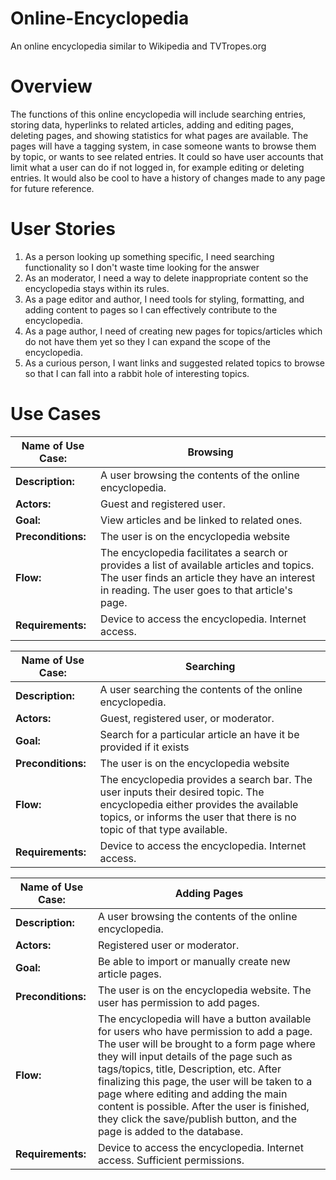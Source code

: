 # Online-Encyclopedia
An online encyclopedia similar to Wikipedia and TVTropes.org

# Overview
The functions of this online encyclopedia will include searching entries, storing data, hyperlinks to related articles, adding and editing pages, deleting pages, and showing statistics for what pages are available. The pages will have a tagging system, in case someone wants to browse them by topic, or wants to see related entries. It could so have user accounts that limit what a user can do if not logged in, for example editing or deleting entries. It would also be cool to have a history of changes made to any page for future reference.
# User Stories
1. As a person looking up something specific, I need searching functionality so I don't waste time looking for the answer 
2. As an moderator, I need a way to delete inappropriate content so the encyclopedia stays within its rules.
3. As a page editor and author, I need tools for styling, formatting, and adding content to pages so I can effectively contribute to the encyclopedia.
4. As a page author, I need of creating new pages for topics/articles which do not have them yet so they I can expand the scope of the encyclopedia.
5. As a curious person, I want links and suggested related topics to browse so that I can fall into a rabbit hole of interesting topics.
   
# Use Cases
| Name of Use Case: | Browsing |
| ---- | ---- |
| **Description:** | A user browsing the contents of the online encyclopedia. |
| **Actors:** | Guest and registered user. |
| **Goal:** | View articles and be linked to related ones. |
| **Preconditions:** | The user is on the encyclopedia website |
| **Flow:** | The encyclopedia facilitates a search or provides a list of available articles and topics. The user finds an article they have an interest in reading. The user goes to that article's page. |
| **Requirements:** | Device to access the encyclopedia. Internet access. |

| Name of Use Case: | Searching |
| ---- | ---- |
| **Description:** | A user searching the contents of the online encyclopedia. |
| **Actors:** | Guest, registered user, or moderator. |
| **Goal:** | Search for a particular article an have it be provided if it exists |
| **Preconditions:** | The user is on the encyclopedia website |
| **Flow:** | The encyclopedia provides a search bar. The user inputs their desired topic. The encyclopedia either provides the available topics, or informs the user that there is no topic of that type available. |
| **Requirements:** | Device to access the encyclopedia. Internet access. |

| Name of Use Case: | Adding Pages |
| ---- | ---- |
| **Description:** | A user browsing the contents of the online encyclopedia. |
| **Actors:** | Registered user or moderator. |
| **Goal:** | Be able to import or manually create new article pages. |
| **Preconditions:** | The user is on the encyclopedia website. The user has permission to add pages. |
| **Flow:** | The encyclopedia will have a button available for users who have permission to add a page. The user will be brought to a form page where they will input details of the page such as tags/topics, title, Description, etc. After finalizing this page, the user will be taken to a page where editing and adding the main content is possible. After the user is finished, they click the save/publish button, and the page is added to the database. |
| **Requirements:** | Device to access the encyclopedia. Internet access. Sufficient permissions. |


